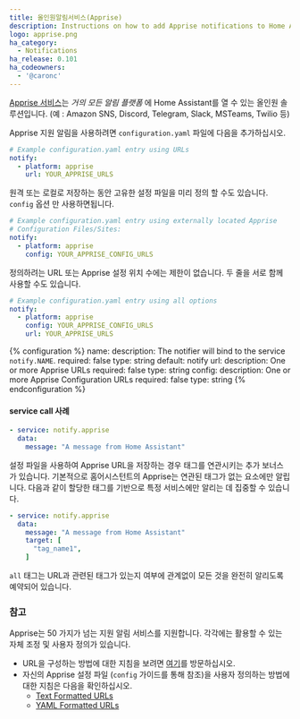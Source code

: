 ```yaml
---
title: 올인원알림서비스(Apprise)
description: Instructions on how to add Apprise notifications to Home Assistant.
logo: apprise.png
ha_category:
  - Notifications
ha_release: 0.101
ha_codeowners:
  - '@caronc'
---
```


[Apprise 서비스](https://github.com/caronc/apprise/)는 _거의 모든 알림 플랫폼_ 에 Home Assistant를 열 수 있는 올인원 솔루션입니다. (예 : Amazon SNS, Discord, Telegram, Slack, MSTeams, Twilio 등)

Apprise 지원 알림을 사용하려면 `configuration.yaml` 파일에 다음을 추가하십시오.

```yaml
# Example configuration.yaml entry using URLs
notify:
  - platform: apprise
    url: YOUR_APPRISE_URLS
```

원격 또는 로컬로 저장하는 동안 고유한 설정 파일을 미리 정의 할 수도 있습니다. `config` 옵션 만 사용하면됩니다.

```yaml
# Example configuration.yaml entry using externally located Apprise
# Configuration Files/Sites:
notify:
  - platform: apprise
    config: YOUR_APPRISE_CONFIG_URLS
```

정의하려는 URL 또는 Apprise 설정 위치 수에는 제한이 없습니다. 두 줄을 서로 함께 사용할 수도 있습니다.

```yaml
# Example configuration.yaml entry using all options
notify:
  - platform: apprise
    config: YOUR_APPRISE_CONFIG_URLS
    url: YOUR_APPRISE_URLS
```

{% configuration %}
name:
  description: The notifier will bind to the service `notify.NAME`.
  required: false
  type: string
  default: notify
url:
  description: One or more Apprise URLs
  required: false
  type: string
config:
  description: One or more Apprise Configuration URLs
  required: false
  type: string
{% endconfiguration %}

#### service call 사례

```yaml
- service: notify.apprise
  data:
    message: "A message from Home Assistant"
```

설정 파일을 사용하여 Apprise URL을 저장하는 경우 태그를 연관시키는 추가 보너스가 있습니다. 기본적으로 홈어시스턴트의 Apprise는 연관된 태그가 없는 요소에만 알립니다. 다음과 같이 할당한 태그를 기반으로 특정 서비스에만 알리는 데 집중할 수 있습니다.

```yaml
- service: notify.apprise
  data:
    message: "A message from Home Assistant"
    target: [
      "tag_name1",
    ]
```

`all` 태그는 URL과 관련된 태그가 있는지 여부에 관계없이 모든 것을 완전히 알리도록 예약되어 있습니다.

### 참고

Apprise는 50 가지가 넘는 지원 알림 서비스를 지원합니다. 각각에는 활용할 수 있는 자체 조정 및 사용자 정의가 있습니다.

- URL을 구성하는 방법에 대한 지침을 보려면 [여기](https://github.com/caronc/apprise/wiki#notification-services)를 방문하십시오.
- 자신의 Apprise 설정 파일 (`config` 가이드를 통해 참조)을 사용자 정의하는 방법에 대한 지침은 다음을 확인하십시오.
   - [Text Formatted URLs](https://github.com/caronc/apprise/wiki/config_text)
   - [YAML Formatted URLs](https://github.com/caronc/apprise/wiki/config_yaml)
